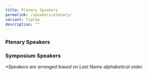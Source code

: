 ```yaml
---
title: Plenary Speakers
permalink: /speakers/plenary/
variant: tiptap
description: ""
---
```

<h3><strong>Plenary Speakers</strong></h3>
<p></p>
<p></p>
<h3><strong>Symposium Speakers</strong></h3>
<p><em>*Speakers are arranged based on Last Name alphabetical order.</em>
</p>